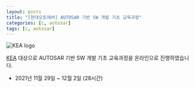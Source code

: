 ```yaml
---
layout: posts
title: "[현대오토에버] AUTOSAR 기반 SW 개발 기초 교육과정"
categories: [c, autosar]
tags: [c, autosar]
---
```


![KEA logo](/_post/kea_logo.png)

[KEA](https://www.hyundai-autoever.com/) 대상으로 AUTOSAR 기반 SW 개발 기초 교육과정을 온라인으로 진행하였습니다.

- 2021년 11월 29일 ~ 12월 2일 (28시간)




